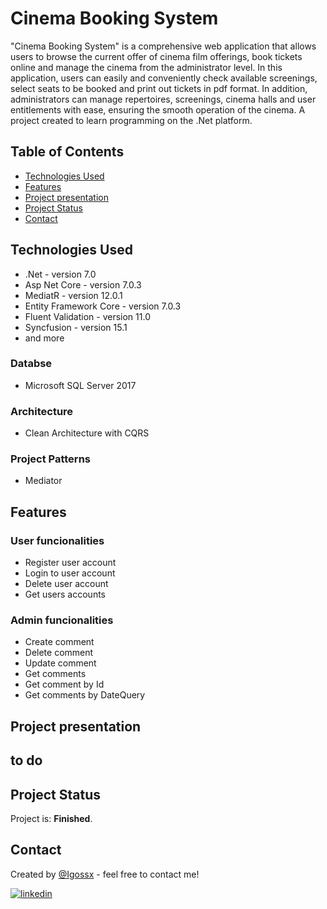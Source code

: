 # Cinema Booking System
"Cinema Booking System" is a comprehensive web application that allows users to browse the current offer of cinema film offerings, book tickets online and manage the cinema from the administrator level. 
In this application, users can easily and conveniently check available screenings, select seats to be booked and print out tickets in pdf format. 
In addition, administrators can manage repertoires, screenings, cinema halls and user entitlements with ease, ensuring the smooth operation of the cinema.
A project created to learn programming on the .Net platform.

## Table of Contents
* [Technologies Used](#technologies-used)
* [Features](#features)
* [Project presentation](#project-presentation)
* [Project Status](#project-status)
* [Contact](#contact)

## Technologies Used
- .Net - version 7.0
- Asp Net Core - version 7.0.3
- MediatR - version 12.0.1
- Entity Framework Core - version 7.0.3
- Fluent Validation - version 11.0
- Syncfusion - version 15.1
- and more

### Databse
- Microsoft SQL Server 2017
  
### Architecture 
- Clean Architecture with CQRS

### Project Patterns
- Mediator

## Features

### User funcionalities
- Register user account
- Login to user account
- Delete user account
- Get users accounts

### Admin funcionalities
- Create comment
- Delete comment
- Update comment
- Get comments
- Get comment by Id
- Get comments by DateQuery

## Project presentation

## to do



## Project Status
Project is: **Finished**.

## Contact
Created by [@Igossx](https://www.github.com/igossx) - feel free to contact me!

[![linkedin](https://img.shields.io/badge/linkedin-0A66C2?style=for-the-badge&logo=linkedin&logoColor=white)](https://www.linkedin.com/in/igor-tarasinski) 
